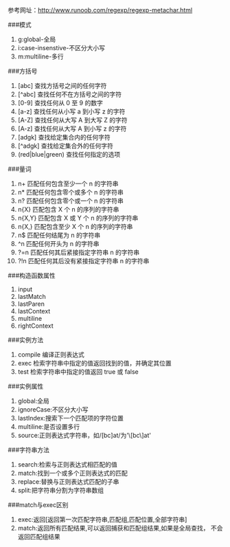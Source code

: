 参考网址：http://www.runoob.com/regexp/regexp-metachar.html

###模式
1. g:global-全局
2. i:case-insenstive-不区分大小写
3. m:multiline-多行

###方括号
1. [abc]	查找方括号之间的任何字符
1. [^abc]	查找任何不在方括号之间的字符
1. [0-9]	查找任何从 0 至 9 的数字
1. [a-z]	查找任何从小写 a 到小写 z 的字符
1. [A-Z]	查找任何从大写 A 到大写 Z 的字符
1. [A-z]	查找任何从大写 A 到小写 z 的字符
1. [adgk]	查找给定集合内的任何字符
1. [^adgk]	查找给定集合外的任何字符
1. (red|blue|green)	查找任何指定的选项

###量词
1. n+	匹配任何包含至少一个 n 的字符串
1. n*	匹配任何包含零个或多个 n 的字符串
1. n?	匹配任何包含零个或一个 n 的字符串
1. n{X}	匹配包含 X 个 n 的序列的字符串
1. n{X,Y}	匹配包含 X 或 Y 个 n 的序列的字符串
1. n{X,}	匹配包含至少 X 个 n 的序列的字符串
1. n$	匹配任何结尾为 n 的字符串
1. ^n	匹配任何开头为 n 的字符串
1. ?=n	匹配任何其后紧接指定字符串 n 的字符串
1. ?!n	匹配任何其后没有紧接指定字符串 n 的字符串

###构造函数属性
1. input
2. lastMatch
3. lastParen
4. lastContext
5. multiline
6. rightContext

###实例方法
1. compile	编译正则表达式
2. exec	检索字符串中指定的值返回找到的值，并确定其位置
3. test	检索字符串中指定的值返回 true 或 false

###实例属性
1. global:全局
2. ignoreCase:不区分大小写
3. lastIndex:搜索下一个匹配项的字符位置
4. multiline:是否设置多行
5. source:正则表达式字符串，如/\[bc\]at/为'\\[bc\\]at'

###字符串方法
1. search:检索与正则表达式相匹配的值
2. match:找到一个或多个正则表达式的匹配
3. replace:替换与正则表达式匹配的子串
4. split:把字符串分割为字符串数组

###match与exec区别
1. exec:返回[返回第一次匹配字符串,匹配组,匹配位置,全部字符串]
2. match:返回所有匹配结果,可以返回捕获和匹配组结果,如果是全局查找，
不会返回匹配组结果